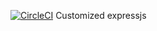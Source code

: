 [![CircleCI](https://circleci.com/gh/quynv/typescripts.svg?style=svg)](https://circleci.com/gh/quynv/typescripts)
Customized expressjs